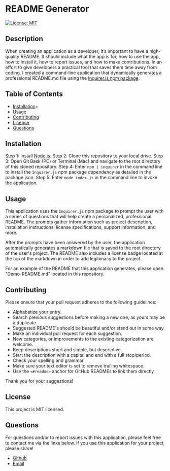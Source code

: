 # README Generator

[![License: MIT](https://img.shields.io/badge/License-MIT-yellow.svg)](https://opensource.org/licenses/MIT)

## Description

When creating an application as a developer, it’s important to have a high-quality README. It should include what the app is for, how to use the app, how to install it, how to report issues, and how to make contributions. In an effort to give developers a practical tool that saves them time away from coding, I created a command-line application that dynamically generates a professional README.md file using the [Inquirer.js npm package](https://www.npmjs.com/package/inquirer).

## Table of Contents

* [Installation](#installation)+
* [Usage](#usage)
* [Contributing](#contributing)
* [License](#license)
* [Questions](#questions)

## Installation

Step 1: Install [Node.js](https://nodejs.org/).
Step 2: Clone this repository to your local drive.
Step 3: Open Git Bask (PC) or Terminal (Mac) and navigate to the root directory of this cloned repository.
Step 4: Enter `npm i inquirer` in the command line to install the `Inquirer.js` npm package dependency as detailed in the package.json.
Step 5: Enter `node index.js` in the command line to invoke the application.

## Usage

This application uses the `Inquirer.js` npm package to prompt the user with a series of questions that will help create a personalized, professional README. The prompts gather information such as project description, installation instructions, license specifications, support information, and more.

After the prompts have been answered by the user, the application automatically generates a markdown file that is saved to the root directory of the user's project. The README also includes a license badge located at the top of the markdown in order to add legitimacy to the project.

For an example of the README that this application generates, please open "Demo-README.md" located in this repository.

## Contributing

Please ensure that your pull request adheres to the following guidelines:

* Alphabetize your entry.
* Search previous suggestions before making a new one, as yours may be a duplicate.
* Suggested README's should be beautiful and/or stand out in some way.
* Make an individual pull request for each suggestion.
* New categories, or improvements to the existing categorization are welcome.
* Keep descriptions short and simple, but descriptive.
* Start the description with a capital and end with a full stop/period.
* Check your spelling and grammar.
* Make sure your text editor is set to remove trailing whitespace.
* Use the `<#readme>` anchor for GitHub READMEs to link them directly

Thank you for your suggestions!

## License

This project is MIT licensed.

## Questions

For questions and/or to report issues with this application, please feel free to contact me via the links below. If you use this application for your project, please share!

- [Github](https://www.github.com/milehighcoder)
- [Email](mailto:mgmartnz@icloud.com)
